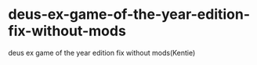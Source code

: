 # deus-ex-game-of-the-year-edition-fix-without-mods
deus ex game of the year edition fix without mods(Kentie)
